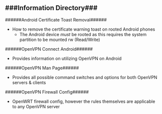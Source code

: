 ###Information Directory###
---
######Android Certificate Toast Removal######
  - How to remove the certificate warning toast on rooted Android phones
    - The Android device _must_ be rooted as this requires the system partition to be mounted rw (Read/Write)

######OpenVPN Connect Android######
  - Provides information on utilizing OpenVPN on Android

######OpenVPN Man Page######
  - Provides all possible command switches and options for both OpenVPN servers & clients 

######OpenVPN Firewall Config######
  - OpenWRT firewall config, however the rules themselves are applicable to any OpenVPN server

